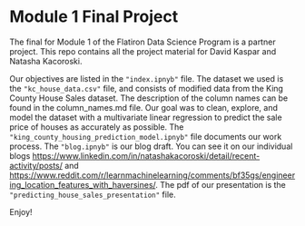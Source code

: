 
# Module 1 Final Project

The final for Module 1 of the Flatiron Data Science Program is a partner project. This repo contains all the project material for David Kaspar and Natasha Kacoroski. 

Our objectives are listed in the `"index.ipnyb"` file. The dataset we used is the  `"kc_house_data.csv"` file, and consists of modified data from the King County House Sales dataset. The description of the column names can be found in the column_names.md file. Our goal was to clean, explore, and model the dataset with a multivariate linear regression to predict the sale price of houses as accurately as possible. The `"king_county_housing_prediction_model.ipnyb"` file documents our work process. The `"blog.ipnyb"` is our blog draft. You can see it on our individual blogs https://www.linkedin.com/in/natashakacoroski/detail/recent-activity/posts/ and https://www.reddit.com/r/learnmachinelearning/comments/bf35gs/engineering_location_features_with_haversines/. The pdf of our presentation is the `"predicting_house_sales_presentation"` file. 

Enjoy!
